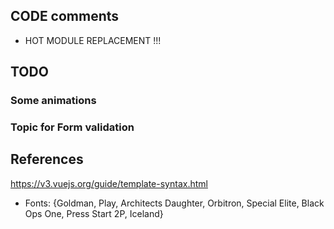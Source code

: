
## CODE comments
- HOT MODULE REPLACEMENT !!!

## TODO

### Some animations

### Topic for Form validation

## References
https://v3.vuejs.org/guide/template-syntax.html

- Fonts: {Goldman, Play, Architects Daughter, Orbitron, Special Elite, Black Ops One, Press Start 2P, Iceland}
